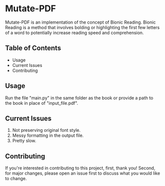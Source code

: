 # Mutate-PDF

Mutate-PDF is an implementation of the concept of Bionic Reading. Bionic Reading is a method that involves bolding or highlighting the first few letters of a word to potentially increase reading speed and comprehension.

## Table of Contents

- Usage
- Current Issues
- Contributing


## Usage

Run the file "main.py" in the same folder as the book or provide a path to the book in place of "input_file.pdf".

## Current Issues

1) Not preserving original font style.
2) Messy formatting in the output file.
3) Pretty slow.

## Contributing

If you're interested in contributing to this project, first, thank you! Second, for major changes, please open an issue first to discuss what you would like to change.

